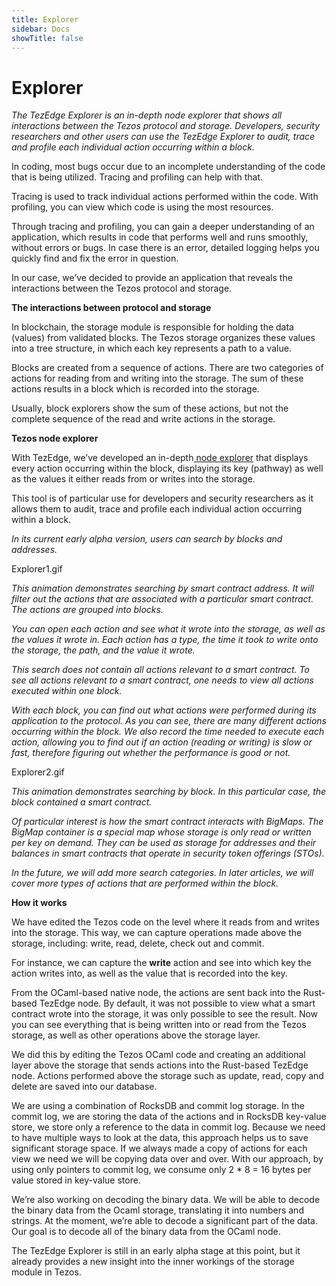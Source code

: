 ```yaml
---
title: Explorer
sidebar: Docs
showTitle: false
---
```


# Explorer

*The TezEdge Explorer is an in-depth node explorer that shows all interactions between the Tezos protocol and storage. Developers, security researchers and other users can use the TezEdge Explorer to audit, trace and profile each individual action occurring within a block.*

In coding, most bugs occur due to an incomplete understanding of the code that is being utilized. Tracing and profiling can help with that.

Tracing is used to track individual actions performed within the code. With profiling, you can view which code is using the most resources.

Through tracing and profiling, you can gain a deeper understanding of an application, which results in code that performs well and runs smoothly, without errors or bugs. In case there is an error, detailed logging helps you quickly find and fix the error in question.

In our case, we’ve decided to provide an application that reveals the interactions between the Tezos protocol and storage.

**The interactions between protocol and storage**

In blockchain, the storage module is responsible for holding the data (values) from validated blocks. The Tezos storage organizes these values into a tree structure, in which each key represents a path to a value.

Blocks are created from a sequence of actions. There are two categories of actions for reading from and writing into the storage. The sum of these actions results in a block which is recorded into the storage.

Usually, block explorers show the sum of these actions, but not the complete sequence of the read and write actions in the storage.

**Tezos node explorer**

With TezEdge, we’ve developed an in-depth[ node explorer](http://tezedge.com) that displays every action occurring within the block, displaying its key (pathway) as well as the values it either reads from or writes into the storage.

This tool is of particular use for developers and security researchers as it allows them to audit, trace and profile each individual action occurring within a block.

_In its current early alpha version, users can search by blocks and addresses._


Explorer1.gif


_This animation demonstrates searching by smart contract address. It will filter out the actions that are associated with a particular smart contract. The actions are grouped into blocks._

_You can open each action and see what it wrote into the storage, as well as the values it wrote in. Each action has a type, the time it took to write onto the storage, the path, and the value it wrote._

_This search does not contain all actions relevant to a smart contract. To see all actions relevant to a smart contract, one needs to view all actions executed within one block._

_With each block, you can find out what actions were performed during its application to the protocol. As you can see, there are many different actions occurring within the block. We also record the time needed to execute each action, allowing you to find out if an action (reading or writing) is slow or fast, therefore figuring out whether the performance is good or not._


Explorer2.gif

_This animation demonstrates searching by block. In this particular case, the block contained a smart contract._

_Of particular interest is how the smart contract interacts with _BigMaps_. The BigMap container is a special map whose storage is only read or written per key on demand. They can be used as storage for addresses and their balances in smart contracts that operate in security token offerings (STOs)._

_In the future, we will add more search categories. In later articles, we will cover more types of actions that are performed within the block._

**How it works**

We have edited the Tezos code on the level where it reads from and writes into the storage. This way, we can capture operations made above the storage, including: write, read, delete, check out and commit.

For instance, we can capture the **write** action and see into which key the action writes into, as well as the value that is recorded into the key.

From the OCaml-based native node, the actions are sent back into the Rust-based TezEdge node. By default, it was not possible to view what a smart contract wrote into the storage, it was only possible to see the result. Now you can see everything that is being written into or read from the Tezos storage, as well as other operations above the storage layer.

We did this by editing the Tezos OCaml code and creating an additional layer above the storage that sends actions into the Rust-based TezEdge node. Actions performed above the storage such as update, read, copy and delete are saved into our database.

We are using a combination of RocksDB and commit log storage. In the commit log, we are storing the data of the actions and in RocksDB key-value store, we store only a reference to the data in commit log. Because we need to have multiple ways to look at the data, this approach helps us to save significant storage space. If we always made a copy of actions for each view we need we will be copying data over and over. With our approach, by using only pointers to commit log, we consume only 2 * 8 = 16 bytes per value stored in key-value store.

We’re also working on decoding the binary data. We will be able to decode the binary data from the Ocaml storage, translating it into numbers and strings. At the moment, we’re able to decode a significant part of the data. Our goal is to decode all of the binary data from the OCaml node.

The TezEdge Explorer is still in an early alpha stage at this point, but it already provides a new insight into the inner workings of the storage module in Tezos.